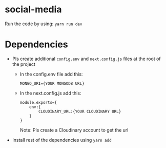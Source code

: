 # social-media

Run the code by using: 
  ``` yarn run dev ```

# Dependencies

* Pls create additional ```config.env``` and ```next.config.js``` files at the root of the project

  * In the config.env file add this:

    ```MONGO_URI={YOUR MONGODB URL}```

  * In the next.config.js add this:
    ```
    module.exports={
        env:{
            CLOUDINARY_URL:{YOUR CLOUDINARY URL}
        }
    } 
    ```

    Note: Pls create a Cloudinary account to get the url

* Install rest of the dependencies using ```yarn add```
